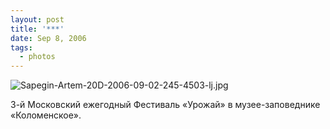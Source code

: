 ```yaml
---
layout: post
title: '***'
date: Sep 8, 2006
tags:
  - photos
---
```


![Sapegin-Artem-20D-2006-09-02-245-4503-lj.jpg](upload://Sapegin-Artem-20D-2006-09-02-245-4503-lj.jpg)

3-й Московский ежегодный Фестиваль «Урожай» в музее-заповеднике «Коломенское».
